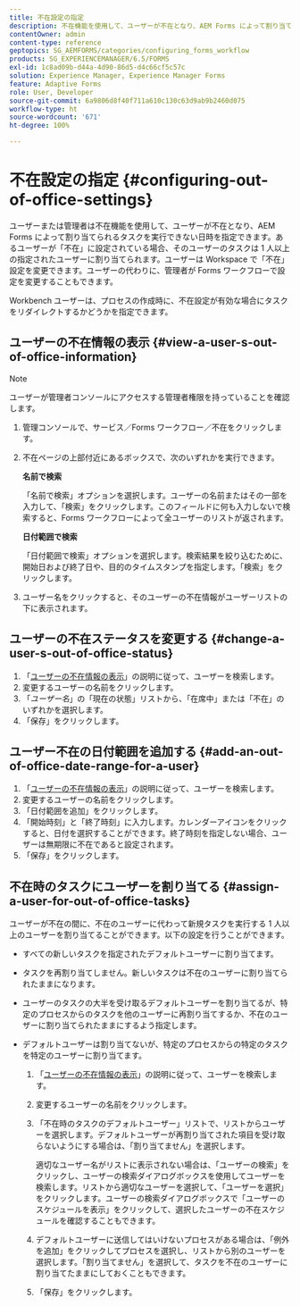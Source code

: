 ```yaml
---
title: 不在設定の指定
description: 不在機能を使用して、ユーザーが不在となり、AEM Forms によって割り当てられるタスクを実行できない日時を指定できます。
contentOwner: admin
content-type: reference
geptopics: SG_AEMFORMS/categories/configuring_forms_workflow
products: SG_EXPERIENCEMANAGER/6.5/FORMS
exl-id: 1c8ad09b-d44a-4d90-86d5-d4c66cf5c57c
solution: Experience Manager, Experience Manager Forms
feature: Adaptive Forms
role: User, Developer
source-git-commit: 6a9806d8f40f711a610c130c63d9ab9b2460d075
workflow-type: ht
source-wordcount: '671'
ht-degree: 100%

---
```


# 不在設定の指定 {#configuring-out-of-office-settings}

ユーザーまたは管理者は不在機能を使用して、ユーザーが不在となり、AEM Forms によって割り当てられるタスクを実行できない日時を指定できます。あるユーザーが「不在」に設定されている場合、そのユーザーのタスクは 1 人以上の指定されたユーザーに割り当てられます。ユーザーは Workspace で「不在」設定を変更できます。ユーザーの代わりに、管理者が Forms ワークフローで設定を変更することもできます。

Workbench ユーザーは、プロセスの作成時に、不在設定が有効な場合にタスクをリダイレクトするかどうかを指定できます。

## ユーザーの不在情報の表示 {#view-a-user-s-out-of-office-information}

>[!NOTE]
> 
> ユーザーが管理者コンソールにアクセスする管理者権限を持っていることを確認します。

1. 管理コンソールで、サービス／Forms ワークフロー／不在をクリックします。
1. 不在ページの上部付近にあるボックスで、次のいずれかを実行できます。

   **名前で検索**

   「名前で検索」オプションを選択します。ユーザーの名前またはその一部を入力して、「検索」をクリックします。このフィールドに何も入力しないで検索すると、Forms ワークフローによって全ユーザーのリストが返されます。

   **日付範囲で検索**

   「日付範囲で検索」オプションを選択します。検索結果を絞り込むために、開始日および終了日や、目的のタイムスタンプを指定します。「検索」をクリックします。

1. ユーザー名をクリックすると、そのユーザーの不在情報がユーザーリストの下に表示されます。

## ユーザーの不在ステータスを変更する {#change-a-user-s-out-of-office-status}

1. 「[ユーザーの不在情報の表示](configuring-out-office-settings.md#view-a-user-s-out-of-office-information)」の説明に従って、ユーザーを検索します。
1. 変更するユーザーの名前をクリックします。
1. 「*ユーザー名*」の「現在の状態」リストから、「在席中」または「不在」のいずれかを選択します。
1. 「保存」をクリックします。

## ユーザー不在の日付範囲を追加する {#add-an-out-of-office-date-range-for-a-user}

1. 「[ユーザーの不在情報の表示](configuring-out-office-settings.md#view-a-user-s-out-of-office-information)」の説明に従って、ユーザーを検索します。
1. 変更するユーザーの名前をクリックします。
1. 「日付範囲を追加」をクリックします。
1. 「開始時刻」と「終了時刻」に入力します。カレンダーアイコンをクリックすると、日付を選択することができます。終了時刻を指定しない場合、ユーザーは無期限に不在であると設定されます。
1. 「保存」をクリックします。

## 不在時のタスクにユーザーを割り当てる {#assign-a-user-for-out-of-office-tasks}

ユーザーが不在の間に、不在のユーザーに代わって新規タスクを実行する 1 人以上のユーザーを割り当てることができます。以下の設定を行うことができます。

* すべての新しいタスクを指定されたデフォルトユーザーに割り当てます。
* タスクを再割り当てしません。新しいタスクは不在のユーザーに割り当てられたままになります。
* ユーザーのタスクの大半を受け取るデフォルトユーザーを割り当てるが、特定のプロセスからのタスクを他のユーザーに再割り当てするか、不在のユーザーに割り当てられたままにするよう指定します。
* デフォルトユーザーは割り当てないが、特定のプロセスからの特定のタスクを特定のユーザーに割り当てます。

   1. 「[ユーザーの不在情報の表示](configuring-out-office-settings.md#view-a-user-s-out-of-office-information)」の説明に従って、ユーザーを検索します。
   1. 変更するユーザーの名前をクリックします。
   1. 「不在時のタスクのデフォルトユーザー」リストで、リストからユーザーを選択します。デフォルトユーザーが再割り当てされた項目を受け取らないようにする場合は、「割り当てません」を選択します。

      適切なユーザー名がリストに表示されない場合は、「ユーザーの検索」をクリックし、ユーザーの検索ダイアログボックスを使用してユーザーを検索します。リストから適切なユーザーを選択して、「ユーザーを選択」をクリックします。ユーザーの検索ダイアログボックスで「ユーザーのスケジュールを表示」をクリックして、選択したユーザーの不在スケジュールを確認することもできます。

   1. デフォルトユーザーに送信してはいけないプロセスがある場合は、「例外を追加」をクリックしてプロセスを選択し、リストから別のユーザーを選択します。「割り当てません」を選択して、タスクを不在のユーザーに割り当てたままにしておくこともできます。
   1. 「保存」をクリックします。
